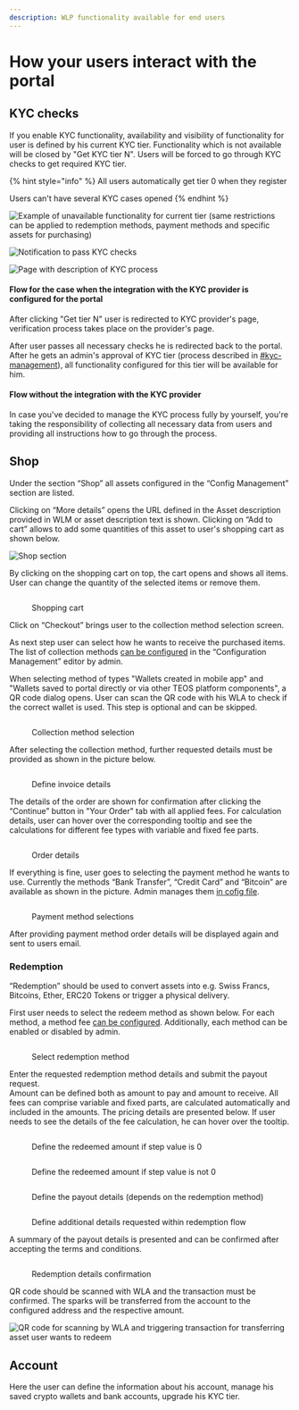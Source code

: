 ```yaml
---
description: WLP functionality available for end users
---
```


# How your users interact with the portal

## KYC checks

If you enable KYC functionality, availability and visibility of functionality for user is defined by his current KYC tier. Functionality which is not available will be closed by "Get KYC tier N". Users will be forced to go through KYC checks to get required KYC tier.

{% hint style="info" %}
All users automatically get tier 0 when they register

Users can't have several KYC cases opened
{% endhint %}

![Example of unavailable functionality for current tier (same restrictions can be applied to redemption methods, payment methods and specific assets for purchasing)](<.gitbook/assets/image (3).png>)

![Notification to pass KYC checks](<.gitbook/assets/image (22).png>)

![Page with description of KYC process](<.gitbook/assets/image (6) (1).png>)

#### Flow for the case when the integration with the KYC provider is configured for the portal

After clicking "Get tier N" user is redirected to KYC provider's page, verification process takes place on the provider's page.

After user passes all necessary checks he is redirected back to the portal. After he gets an admin's approval of KYC tier (process described in [#kyc-management](admin-user-guide/admin-functionality.md#kyc-management "mention")), all functionality configured for this tier will be available for him.

#### Flow without the integration with the KYC provider

In case you've decided to manage the KYC process fully by yourself, you're taking the responsibility of collecting all necessary data from users and providing all instructions how to go through the process.

## Shop

Under the section “Shop” all assets configured in the “Config Management” section are listed.

Clicking on “More details” opens the URL defined in the Asset description provided in WLM or asset description text is shown. Clicking on “Add to cart” allows to add some quantities of this asset to user's shopping cart as shown below.

![Shop section](<.gitbook/assets/image (7) (1).png>)

By clicking on the shopping cart on top, the cart opens and shows all items. User can change the quantity of the selected items or remove them.

<figure><img src=".gitbook/assets/image (48).png" alt=""><figcaption><p>Shopping cart</p></figcaption></figure>

Click on “Checkout” brings user to the collection method selection screen.&#x20;

As next step user can select how he wants to receive the purchased items. The list of collection methods [can be configured](admin-user-guide/portal-configuration/features-configuration/purchase-assets-and-featured-asset/#collection-methods-configuration) in the “Configuration Management” editor by admin.

When selecting method of types "Wallets created in mobile app" and "Wallets saved to portal directly or via other TEOS platform components", a QR code dialog opens. User can scan the QR code with his WLA to check if the correct wallet is used. This step is optional and can be skipped.

<figure><img src=".gitbook/assets/image (13).png" alt=""><figcaption><p>Collection method selection</p></figcaption></figure>

After selecting the collection method, further requested details must be provided as shown in the picture below.

<figure><img src=".gitbook/assets/image (14).png" alt=""><figcaption><p>Define invoice details</p></figcaption></figure>

The details of the order are shown for confirmation after clicking the “Continue” button in "Your Order" tab with all applied fees. For calculation details, user can hover over the corresponding tooltip and see the calculations for different fee types with variable and fixed fee parts.

<figure><img src=".gitbook/assets/image (49).png" alt=""><figcaption><p>Order details</p></figcaption></figure>

If everything is fine, user goes to selecting the payment method he wants to use. Currently the methods “Bank Transfer”, “Credit Card” and “Bitcoin” are available as shown in the picture. Admin manages them [in cofig file](admin-user-guide/portal-configuration/features-configuration/purchase-assets-and-featured-asset/#payment-methods-configuration).

<figure><img src=".gitbook/assets/image (2).png" alt=""><figcaption><p>Payment method selections</p></figcaption></figure>

After providing payment method order details will be displayed again and sent to users email.

### Redemption

“Redemption” should be used to convert assets into e.g. Swiss Francs, Bitcoins, Ether, ERC20 Tokens or trigger a physical delivery.

First user needs to select the redeem method as shown below. For each method, a method fee [can be configured](admin-user-guide/portal-configuration/features-configuration/redemption-functionality/). Additionally, each method can be enabled or disabled by admin.

<figure><img src=".gitbook/assets/image (17).png" alt=""><figcaption><p>Select redemption method</p></figcaption></figure>

Enter the requested redemption method details and submit the payout request. \
Amount can be defined both as amount to pay and amount to receive. All fees can comprise variable and fixed parts, are calculated automatically and included in the amounts. The pricing details are presented below. If user needs to see the details of the fee calculation, he can hover over the tooltip.

<div align="left"><figure><img src=".gitbook/assets/image (56).png" alt=""><figcaption><p>Define the redeemed amount if step value is 0</p></figcaption></figure></div>

<figure><img src=".gitbook/assets/image (57).png" alt=""><figcaption><p>Define the redeemed amount if step value is not 0</p></figcaption></figure>

<figure><img src=".gitbook/assets/Screenshot 2023-01-09 132437.png" alt=""><figcaption><p>Define the payout details (depends on the redemption method)</p></figcaption></figure>

<figure><img src=".gitbook/assets/image (58).png" alt=""><figcaption><p>Define additional details requested within redemption flow</p></figcaption></figure>

A summary of the payout details is presented and can be confirmed after accepting the terms and conditions.

<figure><img src=".gitbook/assets/image (59).png" alt=""><figcaption><p>Redemption details confirmation</p></figcaption></figure>

QR code should be scanned with WLA and the transaction must be confirmed. The sparks will be transferred from the account to the configured address and the respective amount.

![QR code for scanning by WLA and triggering transaction for transferring asset user wants to redeem](<.gitbook/assets/image (15).png>)

## Account

Here the user can define the information about his account, manage his saved crypto wallets and bank accounts, upgrade his KYC tier.
